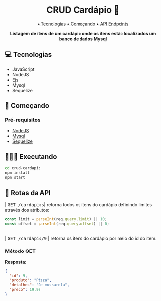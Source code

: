 <h1 align="center" style="font-weight: bold;">CRUD Cardápio 📕</h1>

<p align="center">
 <a href="#Tecnologias">• Tecnologias</a> 
 <a href="#Começando">• Começando</a> 
 <a href="#Rotas">• API Endpoints</a>
</p>

<p align="center">
    <b>Listagem de itens de um cardápio onde os itens estão localizados um banco de dados Mysql</b>
</p>

<h2 id="Tecnologias">💻 Tecnologias</h2>

- JavaScript
- NodeJS
- Ejs
- Mysql
- Sequelize

<h2 id="Começando">🚀 Começando</h2>

<h3>Pré-requisitos</h3>

- [NodeJS](https://nodejs.org/pt)
- [Mysql](https://www.mysql.com/)
- [Sequelize](https://sequelize.org/)

<h2>👨🏻‍💻 Executando</h2>

```bash
cd crud-cardapio
npm install
npm start
```

<h2 id="Rotas">📍 Rotas da API</h2>
​
| <kbd>GET /cardapios</kbd>| retorna todos os itens do cardápio definindo limites através dos atributos:

<p>

```javascript
const limit = parseInt(req.query.limit) || 10;
const offset = parseInt(req.query.offset) || 0;
```
</p>

<br/>
| <kbd>GET /cardapio/9</kbd>     | retorna os itens do cardápio por meio do id do item.

<br/>


<h3> Método GET</h3>


**Resposta:**
```json
{
  "id": 9,
  "produto": "Pizza",
  "detalhes": "De mussarela",
  "preco": 19.99
}

```
